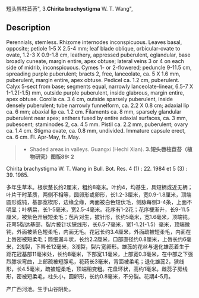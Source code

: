 短头唇柱苣苔",
3.**Chirita brachystigma** W. T. Wang",

## Description
Perennials, stemless. Rhizome internodes inconspicuous. Leaves basal, opposite; petiole 1-5 X 2.5-4 mm; leaf blade oblique, orbicular-ovate to ovate, 1.2-3 X 0.9-1.8 cm, leathery, appressed puberulent, eglandular, base broadly cuneate, margin entire, apex obtuse; lateral veins 3 or 4 on each side of midrib, inconspicuous. Cymes 1- or 2-flowered; peduncle 9-11.5 cm, spreading purple puberulent; bracts 2, free, lanceolate, ca. 5 X 1.6 mm, puberulent, margin entire, apex obtuse. Pedicel ca. 1.2 cm, puberulent. Calyx 5-sect from base; segments equal, narrowly lanceolate-linear, 6.5-7 X 1-1.2(-1.5) mm, outside purple puberulent, inside glabrous, margin entire, apex obtuse. Corolla ca. 3.4 cm, outside sparsely puberulent, inside densely puberulent; tube narrowly funnelform, ca. 2.2 X 0.8 cm; adaxial lip ca. 6 mm; abaxial lip ca. 1.2 cm. Filaments ca. 8 mm, sparsely glandular puberulent near apex; anthers fused by entire adaxial surfaces, ca. 3 mm, pubescent; staminodes 2, ca. 4.5 mm. Pistil ca. 2.2 mm, puberulent; ovary ca. 1.4 cm. Stigma ovate, ca. 0.8 mm, undivided. Immature capsule erect, ca. 6 cm. Fl. Apr-May, fr. May.

> * Shaded areas in valleys. Guangxi (Hechi Xian).
**3.短头唇柱苣苔（植物研究）图版89: 2**

Chirita brachystigma W. T. Wang in Bull. Bot. Res. 4 (1) : 22. 1984 et 5 (3) : 39. 1985.

多年生草本。根状茎长约2厘米，粗约8毫米。叶约4，均基生，具短柄或近无柄；叶片干时革质，两侧不相等，圆卵形或卵形，长1.2-3厘米，宽0.9-1.8厘米，顶端圆形或钝，基部宽楔形，边缘全缘，两面被白色短伏毛，侧脉每侧3-4条，上面不明显；叶柄扁，长1-5毫米，宽2.5-4毫米。花序有1-2花；花序梗渐升，长9-11.5厘米，被紫色开展短柔毛；苞片对生，披针形，长约5毫米，宽1.6毫米，顶端钝。花萼5裂达基部，裂片披针状狭线形，长6.5-7毫米，宽1-1.2(-1.5）毫米，顶端微钝，外面被紫色短柔毛，内面无毛。花冠长约3.4厘米，外面疏被短柔毛，内面在上唇密被短柔毛；筒细漏斗状，长约2.2厘米，口部直径约0.8厘米，上唇长约6毫米，2浅裂，下唇长12毫米，3浅裂，裂片宽卵形。雄蕊的花丝与退化雄蕊着生于距花冠基部11毫米处，长约8毫米，下部宽1.1毫米，上部宽0.3毫米，在中部之下强烈膝状弯曲，上部疏被短腺毛，花药长3毫米，背面被柔毛；退化雄蕊2，狭线形，长4.5毫米，疏被短柔毛，顶端稍变粗。花盘环状，高约1毫米。雌蕊子房线形，密被短柔毛，柱头小，圆卵形，长约0.8毫米，不分裂。花期4-5月。

产广西河池。生于山谷阴处。
